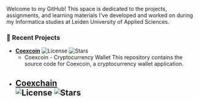 Welcome to my GitHub! This space is dedicated to the projects, assignments, and learning materials I've developed and worked on during my Informatica studies at Leiden University of Applied Sciences.

### 🚀 Recent Projects
- **[Coexcoin](https://github.com/s1145074/coexcoin)**
  ![License](https://img.shields.io/github/license/s1145074/coexcoin?style=flat-square)
  ![Stars](https://img.shields.io/github/stars/s1145074/coexcoin?style=flat-square)
  - Coexcoin - Cryptocurrency Wallet This repository contains the source code for Coexcoin, a cryptocurrency wallet application.
- **[Coexchain](https://github.com/s1145074/coexchain)**  
  ![License](https://img.shields.io/github/license/s1145074/coexchain?style=flat-square)
  ![Stars](https://img.shields.io/github/stars/s1145074/coexchain?style=flat-square)
  - 
